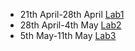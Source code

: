 - 21th April-28th April [Lab1](https://github.com/bijenadhewaju/wt-lab-assignment/tree/master/Lab/Lab1)
- 28th April-4th May [Lab2](https://github.com/bijenadhewaju/wt-lab-assignment/tree/master/Lab/Lab2)
- 5th May-11th May [Lab3](https://github.com/bijenadhewaju/wt-lab-assignment/tree/master/Lab/Lab3)

